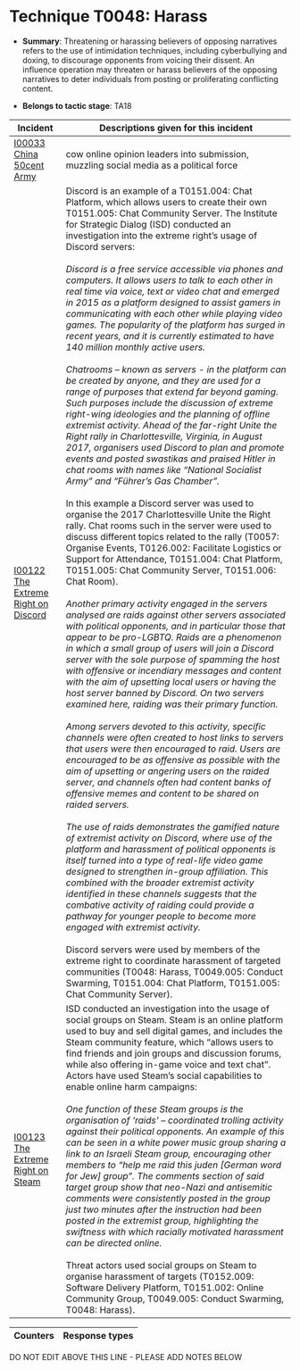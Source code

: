 # Technique T0048: Harass

* **Summary**: Threatening or harassing believers of opposing narratives refers to the use of intimidation techniques, including cyberbullying and doxing, to discourage opponents from voicing their dissent. An influence operation may threaten or harass believers of the opposing narratives to deter individuals from posting or proliferating conflicting content.

* **Belongs to tactic stage**: TA18


| Incident | Descriptions given for this incident |
| -------- | -------------------- |
| [I00033 China 50cent Army](../../generated_pages/incidents/I00033.md) | cow online opinion leaders into submission, muzzling social media as a political force |
| [I00122 The Extreme Right on Discord](../../generated_pages/incidents/I00122.md) | Discord is an example of a T0151.004: Chat Platform, which allows users to create their own T0151.005: Chat Community Server. The Institute for Strategic Dialog (ISD) conducted an investigation into the extreme right’s usage of Discord servers:<br><br><i>Discord is a free service accessible via phones and computers. It allows users to talk to each other in real time via voice, text or video chat and emerged in 2015 as a platform designed to assist gamers in communicating with each other while playing video games. The popularity of the platform has surged in recent years, and it is currently estimated to have 140 million monthly active users.<br><br>Chatrooms – known as servers - in the platform can be created by anyone, and they are used for a range of purposes that extend far beyond gaming. Such purposes include the discussion of extreme right-wing ideologies and the planning of offline extremist activity. Ahead of the far-right Unite the Right rally in Charlottesville, Virginia, in August 2017, organisers used Discord to plan and promote events and posted swastikas and praised Hitler in chat rooms with names like “National Socialist Army” and “Führer’s Gas Chamber”.</i><br><br>In this example a Discord server was used to organise the 2017 Charlottesville Unite the Right rally. Chat rooms such in the server were used to discuss different topics related to the rally (T0057: Organise Events, T0126.002: Facilitate Logistics or Support for Attendance, T0151.004: Chat Platform, T0151.005: Chat Community Server, T0151.006: Chat Room).<br><br><i>Another primary activity engaged in the servers analysed are raids against other servers associated with political opponents, and in particular those that appear to be pro-LGBTQ. Raids are a phenomenon in which a small group of users will join a Discord server with the sole purpose of spamming the host with offensive or incendiary messages and content with the aim of upsetting local users or having the host server banned by Discord. On two servers examined here, raiding was their primary function.<br><br>Among servers devoted to this activity, specific channels were often created to host links to servers that users were then encouraged to raid. Users are encouraged to be as offensive as possible with the aim of upsetting or angering users on the raided server, and channels often had content banks of offensive memes and content to be shared on raided servers.<br><br>The use of raids demonstrates the gamified nature of extremist activity on Discord, where use of the platform and harassment of political opponents is itself turned into a type of real-life video game designed to strengthen in-group affiliation. This combined with the broader extremist activity identified in these channels suggests that the combative activity of raiding could provide a pathway for younger people to become more engaged with extremist activity.</i><br><br>Discord servers were used by members of the extreme right to coordinate harassment of targeted communities (T0048: Harass, T0049.005: Conduct Swarming, T0151.004: Chat Platform, T0151.005: Chat Community Server). |
| [I00123 The Extreme Right on Steam](../../generated_pages/incidents/I00123.md) | ISD conducted an investigation into the usage of social groups on Steam. Steam is an online platform used to buy and sell digital games, and includes the Steam community feature, which “allows users to find friends and join groups and discussion forums, while also offering in-game voice and text chat”. Actors have used Steam’s social capabilities to enable online harm campaigns:<br><br><i>One function of these Steam groups is the organisation of ‘raids’ – coordinated trolling activity against their political opponents. An example of this can be seen in a white power music group sharing a link to an Israeli Steam group, encouraging other members to “help me raid this juden [German word for Jew] group”. The comments section of said target group show that neo-Nazi and antisemitic comments were consistently posted in the group just two minutes after the instruction had been posted in the extremist group, highlighting the swiftness with which racially motivated harassment can be directed online.</i><br><br>Threat actors used social groups on Steam to organise harassment of targets (T0152.009: Software Delivery Platform, T0151.002: Online Community Group, T0049.005: Conduct Swarming, T0048: Harass). |



| Counters | Response types |
| -------- | -------------- |


DO NOT EDIT ABOVE THIS LINE - PLEASE ADD NOTES BELOW